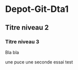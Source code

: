 # Depot-Git-Dta1

## Titre niveau 2

### Titre niveau 3

Bla bla


 une puce
 une seconde 
 essai
 test
